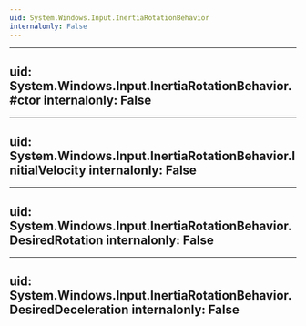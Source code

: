 ```yaml
---
uid: System.Windows.Input.InertiaRotationBehavior
internalonly: False
---
```


---
uid: System.Windows.Input.InertiaRotationBehavior.#ctor
internalonly: False
---

---
uid: System.Windows.Input.InertiaRotationBehavior.InitialVelocity
internalonly: False
---

---
uid: System.Windows.Input.InertiaRotationBehavior.DesiredRotation
internalonly: False
---

---
uid: System.Windows.Input.InertiaRotationBehavior.DesiredDeceleration
internalonly: False
---
